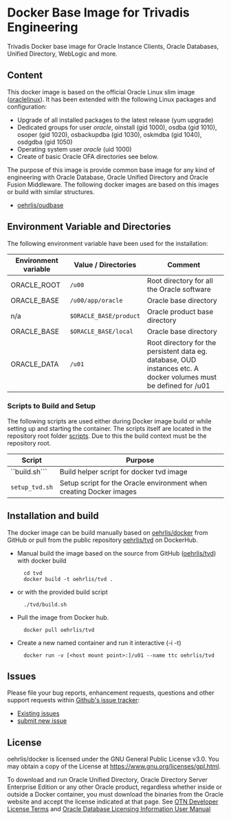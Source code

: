 # Docker Base Image for Trivadis Engineering
Trivadis Docker base image for Oracle Instance Clients, Oracle Databases, Unified Directory, WebLogic and more.

## Content
This docker image is based on the official Oracle Linux slim image ([oraclelinux](https://hub.docker.com/r/_/oraclelinux/)). It has been extended with the following Linux packages and configuration:

* Upgrade of all installed packages to the latest release (yum upgrade)
* Dedicated groups for user *oracle*, oinstall (gid 1000), osdba (gid 1010), osoper (gid 1020), osbackupdba (gid 1030), oskmdba (gid 1040), osdgdba (gid 1050)
* Operating system user *oracle* (uid 1000)
* Create of basic Oracle OFA directories see below.

The purpose of this image is provide common base image for any kind of engineering with Oracle Database, Oracle Unified Directory and Oracle Fusion Middleware. The following docker images are based on this images or build with similar structures.

   * [oehrlis/oudbase](https://github.com/oehrlis/docker/tree/master/oudbase)

## Environment Variable and Directories

The following environment variable have been used for the installation:

Environment variable | Value / Directories         | Comment
-------------------- | --------------------------- | ---------------
ORACLE_ROOT          | ```/u00```                  | Root directory for all the Oracle software
ORACLE_BASE          | ```/u00/app/oracle```       | Oracle base directory
n/a                  | ```$ORACLE_BASE/product```  | Oracle product base directory
ORACLE_BASE          | ```$ORACLE_BASE/local```    | Oracle base directory
ORACLE_DATA          | ```/u01```                  | Root directory for the persistent data eg. database, OUD instances etc. A docker volumes must be defined for /u01

### Scripts to Build and Setup
The following scripts are used either during Docker image build or while setting up and starting the container. The scripts itself are located in the repository root folder [scripts](). Due to this the build context must be the repository root.

| Script                    | Purpose
| ------------------------- | ----------------------------------------------------------------------------
| ``build.sh```             | Build helper script for docker tvd image
| ```setup_tvd.sh```        | Setup script for the Oracle environment when creating Docker images

## Installation and build
The docker image can be build manually based on [oehrlis/docker](https://github.com/oehrlis/docker) from GitHub or pull from the public repository [oehrlis/tvd](https://hub.docker.com/r/trivadis/tvdbase/) on DockerHub.

* Manual build the image based on the source from GitHub ([oehrlis/tvd](https://github.com/oehrlis/docker/tree/master/tvd)) with docker build

        cd tvd
        docker build -t oehrlis/tvd .

* or with the provided build script

        ./tvd/build.sh

* Pull the image from Docker hub.

        docker pull oehrlis/tvd

* Create a new named container and run it interactive (-i -t)

        docker run -v [<host mount point>:]/u01 --name ttc oehrlis/tvd

## Issues
Please file your bug reports, enhancement requests, questions and other support requests within [Github's issue tracker](https://help.github.com/articles/about-issues/):

* [Existing issues](https://github.com/oehrlis/docker/issues)
* [submit new issue](https://github.com/oehrlis/docker/issues/new)

## License
oehrlis/docker is licensed under the GNU General Public License v3.0. You may obtain a copy of the License at <https://www.gnu.org/licenses/gpl.html>.

To download and run Oracle Unified Directory, Oracle Directory Server Enterprise Edition or any other Oracle product, regardless whether inside or outside a Docker container, you must download the binaries from the Oracle website and accept the license indicated at that page. See [OTN Developer License Terms](http://www.oracle.com/technetwork/licenses/standard-license-152015.html) and [Oracle Database Licensing Information User Manual](https://docs.oracle.com/database/122/DBLIC/Licensing-Information.htm#DBLIC-GUID-B6113390-9586-46D7-9008-DCC9EDA45AB4)
